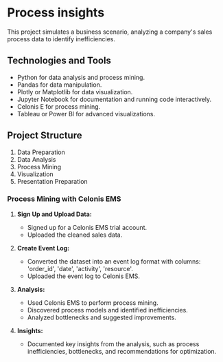 # Process insights
This project simulates a business scenario, analyzing a company's sales process data to identify inefficiencies.

## Technologies and Tools

- Python for data analysis and process mining.
- Pandas for data manipulation.
- Plotly or Matplotlib for data visualization.
- Jupyter Notebook for documentation and running code interactively.
- Celonis E for process mining.
- Tableau or Power BI for advanced visualizations.

## Project Structure

1. Data Preparation
2. Data Analysis
3. Process Mining
4. Visualization
5. Presentation Preparation

### Process Mining with Celonis EMS

1. **Sign Up and Upload Data:**
   - Signed up for a Celonis EMS trial account.
   - Uploaded the cleaned sales data.

2. **Create Event Log:**
   - Converted the dataset into an event log format with columns: 'order_id', 'date', 'activity', 'resource'.
   - Uploaded the event log to Celonis EMS.

3. **Analysis:**
   - Used Celonis EMS to perform process mining.
   - Discovered process models and identified inefficiencies.
   - Analyzed bottlenecks and suggested improvements.

4. **Insights:**
   - Documented key insights from the analysis, such as process inefficiencies, bottlenecks, and recommendations for optimization.

